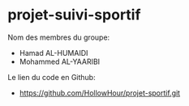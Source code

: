 # projet-suivi-sportif

Nom des membres du groupe:
  - Hamad AL-HUMAIDI
  - Mohammed AL-YAARIBI

Le lien du code en Github:
  - https://github.com/HollowHour/projet-sportif.git
